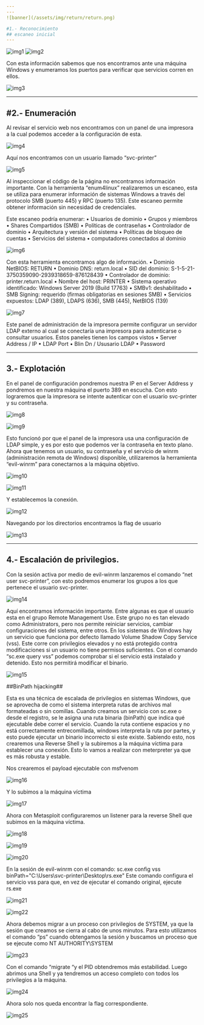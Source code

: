 ```yaml
---
---
![banner](/assets/img/return/return.png)

#1.- Reconocimiento
## escaneo inicial
---
```

![img1](/assets/img/return/1.jpg)
![img2](/assets/img/return/2.png)

Con esta información sabemos que nos encontramos ante una
máquina Windows y enumeramos los puertos para verificar que
servicios corren en ellos.

![img3](/assets/img/return/3.png)

---
#2.- Enumeración
---

Al revisar el servicio web nos encontramos con un panel de
una impresora a la cual podemos acceder a la configuración
de esta. 

![img4](/assets/img/return/4.png)

Aquí nos encontramos con un usuario llamado “svc-printer”

![img5](/assets/img/return/5.png)

Al inspeccionar el código de la página no encontramos información importante. 
Con la herramienta “enum4linux” realizaremos un escaneo, esta se utiliza para enumerar información de sistemas Windows a través del protocolo SMB (puerto 445) y RPC (puerto 135).  Este escaneo permite obtener información sin necesidad de credenciales.

Este escaneo podría enumerar:
•	Usuarios de dominio
•	Grupos y miembros
•	Shares Compartidos (SMB)
•	Políticas de contraseñas
•	Controlador de dominio
•	Arquitectura y versión del sistema
•	Políticas de bloqueo de cuentas
•	Servicios del sistema
•	computadores conectados al dominio

![img6](/assets/img/return/6.png)

Con esta herramienta encontramos algo de información.
•	Dominio NetBIOS: RETURN
•	Dominio DNS: return.local
•	SID del dominio: S-1-5-21-3750359090-2939318659-876128439
•	Controlador de dominio: printer.return.local
•	Nombre del host: PRINTER
•	Sistema operativo identificado: Windows Server 2019 (Build 17763)
•	SMBv1: deshabilitado
•	SMB Signing: requerido (firmas obligatorias en sesiones SMB)
•	Servicios expuestos: LDAP (389), LDAPS (636), SMB (445), NetBIOS (139)

![img7](/assets/img/return/7.png)

Este panel de administración de la impresora permite configurar un servidor LDAP externo al cual se conectaría una impresora para autenticarse o consultar usuarios. Estos paneles tienen los campos vistos
•	Server Address / IP
•	LDAP Port
•	Blin Dn / Ususario LDAP
•	Password

---
3.- Explotación
---

En el panel de configuración pondremos nuestra IP en el Server Address y pondremos en nuestra máquina el puerto 389 en escucha. Con esto lograremos que la impresora se intente autenticar con el usuario svc-printer y su contraseña.

![img8](/assets/img/return/8.png)

![img9](/assets/img/return/9.png)

Esto funcionó por que el panel de la impresora usa una configuración de LDAP simple, y es por esto que podemos ver la contraseña en texto plano.
Ahora que tenemos un usuario, su contraseña y el servicio de winrm (administración remota de Windows) disponible, utilizaremos la herramienta “evil-winrm” para conectarnos a la máquina objetivo.

![img10](/assets/img/return/10.png)

![img11](/assets/img/return/11.png)

Y establecemos la conexión.

![img12](/assets/img/return/12.png)

Navegando por los directorios encontramos la flag de usuario

![img13](/assets/img/return/13.png)

---
4.- Escalación de privilegios.
---

Con la sesión activa por medio de evil-winrm lanzaremos el comando “net user svc-printer”, con esto podremos enumerar los grupos a los que pertenece el usuario svc-printer.

![img14](/assets/img/return/14.png)

Aquí encontramos información importante. Entre algunas es que el usuario esta en el grupo Remote Management Use. Este grupo no es tan elevado como Administrators, pero nos permite reiniciar servicios, cambiar configuraciones del sistema, entre otros.
En los sistemas de Windows hay un servicio que funciona por defecto llamado Volume Shadow Copy Service (vss). Este corre con privilegios elevados y no está protegido contra modificaciones si un usuario no tiene permisos suficientes.
Con el comando “sc.exe query vss” podemos comprobar si el servicio está instalado y detenido. Esto nos permitirá modificar el binario. 

![img15](/assets/img/return/15.png)

##BinPath hijacking##

Esta es una técnica de escalada de privilegios en sistemas Windows, que se aprovecha de como el sistema interpreta rutas de archivos mal formateadas o sin comillas. 
Cuando creamos un servicio con sc.exe o desde el registro, se le asigna una ruta binaria (binPath) que indica qué ejecutable debe correr el servicio.
Cuando la ruta contiene espacios y no está correctamente entrecomillada, windows interpreta la ruta por partes, y esto puede ejecutar un binario incorrecto si este existe.
Sabiendo esto, nos crearemos una Reverse Shell y la subiremos a la máquina víctima para establecer una conexión. Esto lo vamos a realizar con meterpreter ya que es más robusta y estable.

Nos crearemos el payload ejecutable con msfvenom

![img16](/assets/img/return/16.png)

Y lo subimos a la máquina víctima

![img17](/assets/img/return/17.png)

Ahora con Metasploit configuraremos un listener para la reverse Shell que subimos en la máquina víctima.

![img18](/assets/img/return/18.png)

![img19](/assets/img/return/19.png)

![img20](/assets/img/return/20.png)

En la sesión de evil-winrm con el comando:
sc.exe config vss binPath="C:\Users\svc-printer\Desktop\rs.exe"
Este comando configura el servicio vss para que, en vez de ejecutar el comando original, ejecute rs.exe

![img21](/assets/img/return/21.png)

![img22](/assets/img/return/22.png)

Ahora debemos migrar a un proceso con privilegios de SYSTEM, ya que la sesión que creamos se cierra al cabo de unos minutos. Para esto utilizamos el comando “ps” cuando obtengamos la sesión y buscamos un proceso que se ejecute como NT AUTHORITY\SYSTEM  

![img23](/assets/img/return/23.png)

Con el comando “migrate “y el PID obtendremos más estabilidad.
Luego abrimos una Shell y ya tendremos un acceso completo con todos los privilegios a la máquina.

![img24](/assets/img/return/24.png)

Ahora solo nos queda encontrar la flag correspondiente.

![img25](/assets/img/return/25.png)

